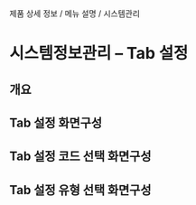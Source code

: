 <!--breadcrumb:제품 상세 정보 / 메뉴 설명 / 시스템관리--><span class="md-breadcrumb">제품 상세 정보 / 메뉴 설명 / 시스템관리</span>
# 시스템정보관리 – Tab 설정
<!--5th-h2-toc-->
## 개요

## Tab 설정 화면구성

## Tab 설정 코드 선택 화면구성

## Tab 설정 유형 선택 화면구성

